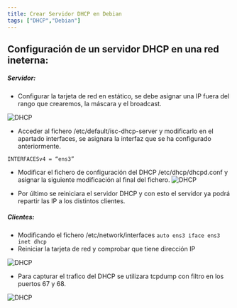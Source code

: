 ```yaml
---
title: Crear Servidor DHCP en Debian
tags: ["DHCP","Debian"]
---
```


## Configuración de un servidor DHCP en una red ineterna:

##### Servidor:
- Configurar la tarjeta de red en estático, se debe asignar una IP fuera del rango que crearemos, la máscara y el broadcast.

![DHCP](/QuestTIC/img-post/ip-dhcp.png)

- Acceder al fichero /etc/default/isc-dhcp-server y modificarlo en el apartado interfaces,
se asignara la interfaz que se ha configurado anteriormente.

`INTERFACESv4 = “ens3”`

- Modificar el fichero de configuración del DHCP /etc/dhcp/dhcpd.conf y asignar la siguiente modificación al final del fichero.
![DHCP](/QuestTIC/img-post/dhcp/ficherodhcp.png)

- Por último se reiniciara el servidor DHCP y con esto el servidor ya podrá repartir las IP a los distintos clientes.

##### Clientes: 
- Modificando el fichero /etc/network/interfaces
`auto ens3
iface ens3 inet dhcp`
- Reiniciar la tarjeta de red y comprobar que tiene dirección IP

![DHCP](/QuestTIC/img-post/dhcp/CompIp-DHCP.png)

- Para capturar el trafico del DHCP se utilizara tcpdump con filtro en los puertos 67 y 68.

![DHCP](/QuestTIC/img-post/dhcp/comprobación-DHCP.png)
